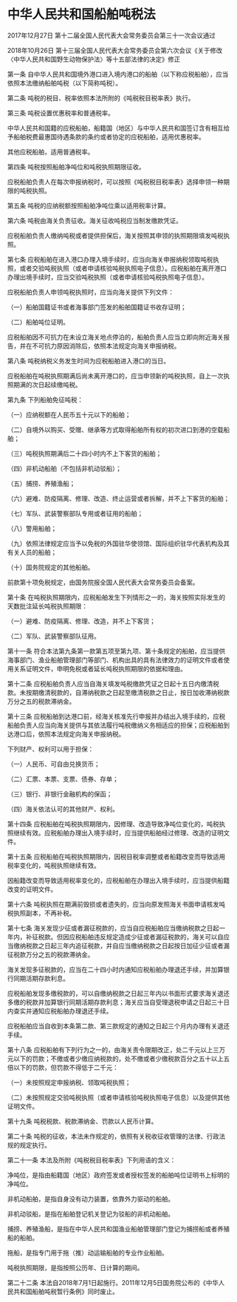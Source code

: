 # 中华人民共和国船舶吨税法

2017年12月27日 第十二届全国人民代表大会常务委员会第三十一次会议通过

2018年10月26日 第十三届全国人民代表大会常务委员会第六次会议《关于修改〈中华人民共和国野生动物保护法〉等十五部法律的决定》修正

第一条 自中华人民共和国境外港口进入境内港口的船舶（以下称应税船舶），应当依照本法缴纳船舶吨税（以下简称吨税）。

第二条 吨税的税目、税率依照本法所附的《吨税税目税率表》执行。

第三条 吨税设置优惠税率和普通税率。

中华人民共和国籍的应税船舶，船籍国（地区）与中华人民共和国签订含有相互给予船舶税费最惠国待遇条款的条约或者协定的应税船舶，适用优惠税率。

其他应税船舶，适用普通税率。

第四条 吨税按照船舶净吨位和吨税执照期限征收。

应税船舶负责人在每次申报纳税时，可以按照《吨税税目税率表》选择申领一种期限的吨税执照。

第五条 吨税的应纳税额按照船舶净吨位乘以适用税率计算。

第六条 吨税由海关负责征收。海关征收吨税应当制发缴款凭证。

应税船舶负责人缴纳吨税或者提供担保后，海关按照其申领的执照期限填发吨税执照。

第七条 应税船舶在进入港口办理入境手续时，应当向海关申报纳税领取吨税执照，或者交验吨税执照（或者申请核验吨税执照电子信息）。应税船舶在离开港口办理出境手续时，应当交验吨税执照（或者申请核验吨税执照电子信息）。

应税船舶负责人申领吨税执照时，应当向海关提供下列文件：

（一）船舶国籍证书或者海事部门签发的船舶国籍证书收存证明；

（二）船舶吨位证明。

应税船舶因不可抗力在未设立海关地点停泊的，船舶负责人应当立即向附近海关报告，并在不可抗力原因消除后，依照本法规定向海关申报纳税。

第八条 吨税纳税义务发生时间为应税船舶进入港口的当日。

应税船舶在吨税执照期满后尚未离开港口的，应当申领新的吨税执照，自上一次执照期满的次日起续缴吨税。

第九条 下列船舶免征吨税：

（一）应纳税额在人民币五十元以下的船舶；

（二）自境外以购买、受赠、继承等方式取得船舶所有权的初次进口到港的空载船舶；

（三）吨税执照期满后二十四小时内不上下客货的船舶；

（四）非机动船舶（不包括非机动驳船）；

（五）捕捞、养殖渔船；

（六）避难、防疫隔离、修理、改造、终止运营或者拆解，并不上下客货的船舶；

（七）军队、武装警察部队专用或者征用的船舶；

（八）警用船舶；

（九）依照法律规定应当予以免税的外国驻华使领馆、国际组织驻华代表机构及其有关人员的船舶；

（十）国务院规定的其他船舶。

前款第十项免税规定，由国务院报全国人民代表大会常务委员会备案。

第十条 在吨税执照期限内，应税船舶发生下列情形之一的，海关按照实际发生的天数批注延长吨税执照期限：

（一）避难、防疫隔离、修理、改造，并不上下客货；

（二）军队、武装警察部队征用。

第十一条 符合本法第九条第一款第五项至第九项、第十条规定的船舶，应当提供海事部门、渔业船舶管理部门等部门、机构出具的具有法律效力的证明文件或者使用关系证明文件，申明免税或者延长吨税执照期限的依据和理由。

第十二条 应税船舶负责人应当自海关填发吨税缴款凭证之日起十五日内缴清税款。未按期缴清税款的，自滞纳税款之日起至缴清税款之日止，按日加收滞纳税款万分之五的税款滞纳金。

第十三条 应税船舶到达港口前，经海关核准先行申报并办结出入境手续的，应税船舶负责人应当向海关提供与其依法履行吨税缴纳义务相适应的担保；应税船舶到达港口后，依照本法规定向海关申报纳税。

下列财产、权利可以用于担保：

（一）人民币、可自由兑换货币；

（二）汇票、本票、支票、债券、存单；

（三）银行、非银行金融机构的保函；

（四）海关依法认可的其他财产、权利。

第十四条 应税船舶在吨税执照期限内，因修理、改造导致净吨位变化的，吨税执照继续有效。应税船舶办理出入境手续时，应当提供船舶经过修理、改造的证明文件。

第十五条 应税船舶在吨税执照期限内，因税目税率调整或者船籍改变而导致适用税率变化的，吨税执照继续有效。

因船籍改变而导致适用税率变化的，应税船舶在办理出入境手续时，应当提供船籍改变的证明文件。

第十六条 吨税执照在期满前毁损或者遗失的，应当向原发照海关书面申请核发吨税执照副本，不再补税。

第十七条 海关发现少征或者漏征税款的，应当自应税船舶应当缴纳税款之日起一年内，补征税款。但因应税船舶违反规定造成少征或者漏征税款的，海关可以自应当缴纳税款之日起三年内追征税款，并自应当缴纳税款之日起按日加征少征或者漏征税款万分之五的税款滞纳金。

海关发现多征税款的，应当在二十四小时内通知应税船舶办理退还手续，并加算银行同期活期存款利息。

应税船舶发现多缴税款的，可以自缴纳税款之日起三年内以书面形式要求海关退还多缴的税款并加算银行同期活期存款利息；海关应当自受理退税申请之日起三十日内查实并通知应税船舶办理退还手续。

应税船舶应当自收到本条第二款、第三款规定的通知之日起三个月内办理有关退还手续。

第十八条 应税船舶有下列行为之一的，由海关责令限期改正，处二千元以上三万元以下的罚款；不缴或者少缴应纳税款的，处不缴或者少缴税款百分之五十以上五倍以下的罚款，但罚款不得低于二千元：

（一）未按照规定申报纳税、领取吨税执照；

（二）未按照规定交验吨税执照（或者申请核验吨税执照电子信息）以及提供其他证明文件。

第十九条 吨税税款、税款滞纳金、罚款以人民币计算。

第二十条 吨税的征收，本法未作规定的，依照有关税收征收管理的法律、行政法规的规定执行。

第二十一条 本法及所附《吨税税目税率表》下列用语的含义：

净吨位，是指由船籍国（地区）政府签发或者授权签发的船舶吨位证明书上标明的净吨位。

非机动船舶，是指自身没有动力装置，依靠外力驱动的船舶。

非机动驳船，是指在船舶登记机关登记为驳船的非机动船舶。

捕捞、养殖渔船，是指在中华人民共和国渔业船舶管理部门登记为捕捞船或者养殖船的船舶。

拖船，是指专门用于拖（推）动运输船舶的专业作业船舶。

吨税执照期限，是指按照公历年、日计算的期间。

第二十二条 本法自2018年7月1日起施行。2011年12月5日国务院公布的《中华人民共和国船舶吨税暂行条例》同时废止。
